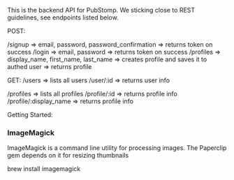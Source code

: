 This is the backend API for PubStomp.  We sticking close to REST guidelines, see endpoints listed below.

POST: 

/signup => email, password, password_confirmation => returns token on success
/login => email, password => returns token on success
/profiles => display_name, first_name, last_name => creates profile and saves it to authed user => returns profile

GET: 
/users =>  lists all users
/user/:id =>  returns user info

/profiles =>  lists all profiles
/profile/:id =>  returns profile info
/profile/:display_name =>  returns profile info

Getting Started: 

### ImageMagick
ImageMagick is a command line utility for processing images. The Paperclip gem depends on it for resizing thumbnails

brew install imagemagick
